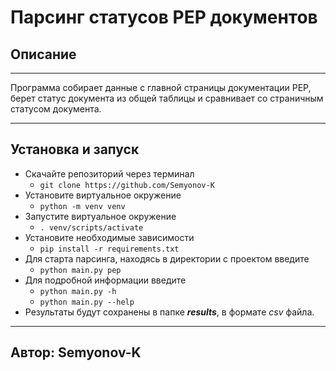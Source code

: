 # Парсинг статусов PEP документов
## Описание
---
Программа собирает данные с главной страницы документации PEP, берет статус документа из общей таблицы и сравнивает со страничным статусом документа.

---
## Установка и запуск
- Скачайте репозиторий через терминал
  - ```git clone https://github.com/Semyonov-K```
- Установите виртуальное окружение
  - ```python -m venv venv```
- Запустите виртуальное окружение
  - ```. venv/scripts/activate```
- Установите необходимые зависимости
  - ```pip install -r requirements.txt```
- Для старта парсинга, находясь в директории с проектом введите
  - ```python main.py pep```
- Для подробной информации введите
  - ```python main.py -h```
  - ```python main.py --help```
- Результаты будут сохранены в папке ***results***, в формате *csv* файла.

---
## Автор: Semyonov-K